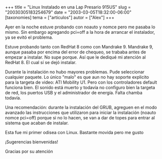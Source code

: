 +++
title = "Linux  Instalado en una Lap Presario 915US"
slug = "20030305183254679"
date = "2003-03-05T18:32:00-06:00"
[taxonomies]
tema = ["articulos"]
autor = ["Alex"]
+++

Ayer en la noche estuve probando con noauto y nomce pero me pasaba lo
mismo. Sin embargo agregando pci=off a la hora de arrancar el
instalador, ya se evitó el problema.

<!-- more -->
Estuve probando tanto con RedHat 8 como con Mandrake 9. Mandrake 9,
aunque pasaba por encima del error de chequeo, se trababa antes de
empezar a instalar. No supe porque. Así que le dediqué mi atención al
RedHat 8. El cual sí se dejó instalar.

Durante la instalación no hubo mayores problemas. Pude seleccionar
cualquier paquete. Lo único "malo" es que aun no hay soporte explicito
para la targeta de video: ATI Mobility U1. Pero con los controladores
default funciona bien. El sonido está muerto y todavía no configuro bien
la targeta de red, los puertos USB y el administrador de energía. Falta
chamba todavía.

Una recomendación: durante la instalación del GRUB, agreguen en el modo
avanzado las instrucciones que utilizaron para iniciar la instalación
(noauto nomce pci=off) porque si no lo hacen, se van a dar de topes para
entrar al sistema que acaban de instalar.

Esta fue mi primer odisea con Linux. Bastante movida pero me gusto

¡Sugerencias bienvenidas!

Gracias por su atención

